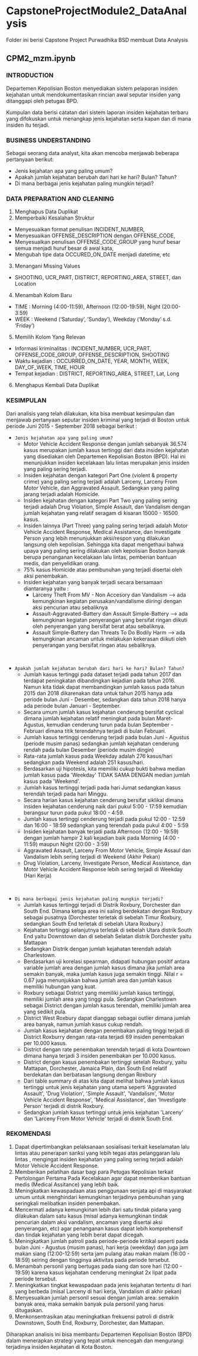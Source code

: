# CapstoneProjectModule2_DataAnalysis
Folder ini berisi Capstone Project Purwadhika BSD membuat Data Analysis

## CPM2_mzm.ipynb
### INTRODUCTION
Departemen Kepolisian Boston menyediakan sistem pelaporan insiden kejahatan untuk mendokumentasikan rincian awal seputar insiden yang ditanggapi oleh petugas BPD. 

Kumpulan data berisi catatan dari sistem laporan insiden kejahatan terbaru yang difokuskan untuk menangkap jenis kejahatan serta kapan dan di mana insiden itu terjadi.

### BUSINESS UNDERSTANDING
Sebagai seorang data analyst, kita akan mencoba menjawab beberapa pertanyaan berikut:

- Jenis kejahatan apa yang paling umum?
- Apakah jumlah kejahatan berubah dari hari ke hari? Bulan? Tahun?
- Di mana berbagai jenis kejahatan paling mungkin terjadi?

### DATA PREPARATION AND CLEANING

1. Menghapus Data Duplikat
2. Memperbaiki Kesalahan Struktur
- Menyesuaikan format penulisan INCIDENT_NUMBER,
- Menyesuaikan OFFENSE_DESCRIPTION dengan OFFENSE_CODE,
- Menyesuaikan penulisan OFFENSE_CODE_GROUP yang huruf besar semua menjadi huruf besar di awal kata,
- Mengubah tipe data OCCURED_ON_DATE menjadi datetime, etc
3. Menangani Missing Values 
- SHOOTING, UCR_PART, DISTRICT, REPORTING_AREA, STREET, dan Location
4. Menambah Kolom Baru
- TIME : Morning (4:00-11:59), Afternoon (12:00-19:59), Night (20:00-3:59)
- WEEK : Weekend (‘Saturday’, ’Sunday’), Weekday (‘Monday’ s.d. ‘Friday’)
5. Memilih Kolom Yang Relevan
- Informasi kriminalitas : INCIDENT_NUMBER, UCR_PART, OFFENSE_CODE_GROUP, OFFENSE_DESCRIPTION, SHOOTING
- Waktu kejadian : OCCURRED_ON_DATE, YEAR, MONTH, WEEK, DAY_OF_WEEK, TIME, HOUR
- Tempat kejadian : DISTRICT, REPORTING_AREA, STREET, Lat, Long
6. Menghapus Kembali Data Duplikat

### KESIMPULAN

Dari analisis yang telah dilakukan, kita bisa membuat kesimpulan dan menjawab pertanyaan seputar insiden kriminal yang terjadi di Boston untuk periode Juni 2015 - September 2018 sebagai berikut :
- `Jenis kejahatan apa yang paling umum?`
    * Motor Vehicle Accident Response dengan jumlah sebanyak 36.574 kasus merupakan jumlah kasus tertinggi dari data insiden kejahatan yang disediakan oleh Departemen Kepolisian Boston (BPD). Hal ini menunjukkan insiden kecelakaan lalu lintas merupakan jenis insiden yang paling sering terjadi.
    * Insiden kejahatan dengan kategori Part One (violent & property crime) yang paling sering terjadi adalah Larceny, Larceny From Motor Vehicle, dan Aggravated Assault. Sedangkan yang paling jarang terjadi adalah Homicide. 
    * Insiden kejahatan dengan kategori Part Two yang paling sering terjadi adalah Drug Violation, Simple Assault, dan Vandalism dengan jumlah kejahatan yang relatif seragam di kisaran 15000 - 16500 kasus.
    * Insiden lainnya (Part Three) yang paling sering terjadi adalah Motor Vehicle Accident Response, Medical Assistance, dan Investigate Person yang lebih menunjukkan aksi/respon yang dilakukan langsung oleh kepolisian. Sehingga kita dapat mengethaui bahwa upaya yang paling sering dilakukan oleh kepolisian Boston banyak berupa penanganan kecelakaan lalu lintas, pemberian bantuan medis, dan penyelidikan orang.
    * 75% kasus Homicide atau pembunuhan yang terjadi disertai oleh aksi penembakan.
    * Insiden kejahatan yang banyak terjadi secara bersamaan diantaranya yaitu : 
        * Larceny Theft From MV - Non Accesory dan Vandalism --> ada kemungkinan kegiatan perusakan/vandalisme diiringi dengan aksi pencurian atau sebaliknya
        * Assault-Aggravated-Battery dan Assault Simple-Battery --> ada kemungkinan kegiatan penyerangan yang bersifat ringan diikuti oleh penyerangan yang bersifat berat atau sebaliknya.
        * Assault Simple-Battery dan Threats To Do Bodily Harm --> ada kemungkinan ancaman untuk melakukan kekerasan diikuti oleh penyerangan yang bersifat ringan atau sebaliknya.

<br>

- `Apakah jumlah kejahatan berubah dari hari ke hari? Bulan? Tahun?`
    * Jumlah kasus tertinggi pada dataset terjadi pada tahun 2017 dan terdapat peningkatan dibandingkan kejadian pada tahun 2016. Namun kita tidak dapat membandingkan jumlah kasus pada tahun 2015 dan 2018 dikarenakan data untuk tahun 2015 hanya ada periode bulan Juni - Desember, sedangkan data tahun 2018 hanya ada periode bulan Januari - September.
    * Secara umum jumlah kasus kejahatan cenderung bersifat cyclical dimana jumlah kejahatan relatif meningkat pada bulan Maret-Agustus, kemudian cenderung turun pada bulan September - Februari dimana titik terendahnya terjadi di bulan Februari.
    * Jumlah kasus tertinggi cenderung terjadi pada bulan Juni - Agustus (periode musim panas) sedangkan jumlah kejahatan cenderung rendah pada bulan Desember (periode musim dingin)
    * Rata-rata jumlah kasus pada Weekday adalah 276 kasus/hari sedangkan pada Weekend adalah 251 kasus/hari.
    * Berdasarkan uji hipotesis, kita memiliki cukup bukti bahwa median jumlah kasus pada 'Weekday' TIDAK SAMA DENGAN median jumlah kasus pada 'Weekend'.
    * Jumlah kasus tertinggi terjadi pada hari Jumat sedangkan kasus terendah terjadi pada hari Minggu.
    * Secara harian kasus kejahatan cenderung bersifat siklikal dimana insiden kejahatan cenderung naik dari pukul 5:00 - 17:59 kemudian berangsur turun pada pukul 18:00 - 4:59.
    * Jumlah kasus tertinggi cenderung terjadi pada pukul 12:00 - 12:59 dan 16:00 - 18:59 sedangkan yang terendah pada pukul 4:00 - 5:59
    * Insiden kejahatan banyak terjadi pada Afternoon (12:00 - 19:59) dengan jumlah hampir 2 kali kejadian baik pada Morning (4:00 - 11:59) maupun Night (20:00 - 3:59)
    * Aggravated Assault, Larceny From Motor Vehicle, Simple Assaul dan Vandalism lebih sering terjadi di Weekend (Akhir Pekan)
    * Drug Violation, Larceny, Investigate Person, Medical Assistance, dan Motor Vehicle Accident Response lebih sering terjadi di Weekday (Hari Kerja)

<br>

- `Di mana berbagai jenis kejahatan paling mungkin terjadi?`
    * Jumlah kasus tertinggi terjadi di Distrik Roxbury, Dorchester dan South End. Dimana ketiga area ini saling berdekatan dengan Roxbury sebagai pusatnya (Dorchester terletak di sebelah Timur Roxbury, sedangkan South End terletak di sebelah Utara Roxbury.)
    * Kejahatan tertinggi selanjutnya terletak di sebelah Utara distrik South End yaitu Downstown dan di sebelah Selatan distrik Dorchester yaitu Mattapan
    * Sedangkan Distrik dengan jumlah kejahatan terendah adalah Charlestown.
    * Berdasarkan uji korelasi spearman, didapati hubungan positif antara variable jumlah area dengan jumlah kasus dimana jika jumlah area semakin banyak, maka jumlah kasus juga semakin tinggi. Nilai r = 0.67 juga menunjukkan bahwa jumlah area dan jumlah kasus memiliki hubungan yang kuat.
    * Roxbury sebagai District yang memiliki jumlah kasus tertinggi, memiliki jumlah area yang tinggi pula. Sedangkan Charlestown sebagai District dengan jumlah kasus terendah, memiliki jumlah area yang sedikit pula.
    * District West Roxbury dapat dianggap sebagai outlier dimana jumlah area banyak, namun jumlah kasus cukup rendah.
    * Jumlah kasus kejahatan dengan penembakan paling tinggi terjadi di District Roxburry dengan rata-rata terjadi 69 insiden penembakan per 10.000 kasus.
    * District dengan rate penembakan terendah terjadi di kota Downtown dimana hanya terjadi 3 insiden penembakan per 10.000 kasus.
    * District dengan kasus penembakan tertinggi setelah Roxbury, yaitu Mattapan, Dorchester, Jamaica Plain, dan South End relatif berdekatan dan berbatasan langsung dengan Roxbury
    * Dari table summary di atas kita dapat melihat bahwa jumlah kasus tertinggi untuk jenis kejahatan yang utama seperti 'Aggravated Assault', 'Drug Violation', 'Simple Assault', 'Vandalism', 'Motor Vehicle Accident Response', 'Medical Assistance', dan 'Investigate Person' terjadi di distrik Roxbury.
    * Sedangkan jumlah kasus tertinggi untuk jenis kejahatan 'Larceny' dan 'Larceny From Motor Vehicle' terjadi di distrik South End.

### REKOMENDASI
1. Dapat dipertimbangkan pelaksanaan sosialisasi terkait keselamatan lalu lintas atau penerapan sanksi yang lebih tegas atas pelanggaran lalu lintas , mengingat insiden kejahatan yang paling sering terjadi adalah Motor Vehicle Accident Response.
2. Memberikan pelatihan dasar bagi para Petugas Kepolisian terkait Pertolongan Pertama Pada Kecelakaan agar dapat memberikan bantuan medis (Medical Assitance) yang lebih baik.
3. Meningkatkan kewaspadaan atas penggunaan senjata api di masyarakat umum untuk menghindari kemungkinan terjadinya pembunuhan yang seringkali melibatkan insiden penembakan.
4. Mencermati adanya kemungkinan lebih dari satu tindak pidana yang dilakukan dalam satu kasus (misal adanya kemungkinan tindak pencurian dalam aksi vandalism, ancaman yang disertai aksi penyerangan, etc) agar penanganan kasus dapat lebih komprehensif dan tindak kejahatan yang lebih berat dapat dicegah.
5. Meningkatkan jumlah patroli pada periode-periode kritikal seperti pada bulan Juni - Agustus (musim panas), hari kerja (weekday) dan juga jam makan siang (12:00-12:59) serta jam pulang atau makan malam (16:00 - 18:59) seiring dengan tingginya aktivitas pada periode tersebut.
6. Menambah personil yang bertugas pada siang dan sore hari (12:00 - 19:59) karena kasus kejahatan cenderung meningkat 2x lipat pada periode tersebut.
7. Meningkatkan tingkat kewaspadaan pada jenis kejahatan tertentu di hari yang berbeda (misal Larceny di hari kerja, Vandalism di akhir pekan)
8. Menyesuaikan jumlah personil sesuai dengan jumlah area: semakin banyak area, maka semakin banyak pula personil yang harus ditugaskan.
9. Menkonsentrasikan atau meningkatkan frekuensi patroli di distrik Downstown, South End, Roxburry, Dorchester, dan Mattapan.

Diharapkan analisis ini bisa membantu Departemen Kepolisian Boston (BPD) dalam menerapkan strategi yang tepat untuk mencegah dan mengurangi terjadinya insiden kejahatan di Kota Boston.
